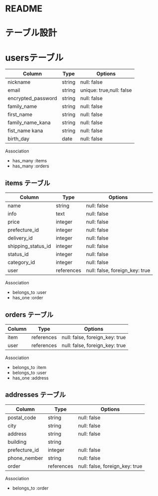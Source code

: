 # README

# テーブル設計  

# usersテーブル
| Column             | Type   | Options                   |
|-----------------   | ------ | ------------------------- |
| nickname           | string | null: false               |
| email              | string | unique: true,null: false  |
| encrypted_password | string | null: false               |
| family_name        | string | null: false               |
| first_name         | string | null: false               |
| family_name_kana   | string | null: false               |
| fist_name kana     | string | null: false               |
| birth_day          | date   | null: false               |

 Association

 - has_many :items
 - has_many :orders

 ## items テーブル
| Column             | Type       |  Options                       |
|------------------  | --------   | -------------------------------|                    
| name               | string     | null: false                    |
| info               | text       | null: false                    |
| price              | integer    | null: false                    |
| prefecture_id      | integer    | null: false                    |
| delivery_id        | integer    | null: false                    |
| shipping_status_id | integer    | null: false                    |
| status_id          | integer    | null: false                    |
| category_id        | integer    | null: false                    |
| user               | references | null: false, foreign_key: true |

Association
- belongs_to :user
- has_one :order

## orders テーブル
| Column        | Type       | Options                        |
|---------------| ---------- | -------------------------------|
| item          | references | null: false, foreign_key: true |
| user          | references | null: false, foreign_key: true |



Association

- belongs_to :item
- belongs_to :user
- has_one :address

## addresses テーブル

| Column           | Type        | Options                            |
|----------------- | ----------  | ---------------------------------- |
| postal_code      | string      | null: false                        |
| city             | string      | null: false                        |
| address          | string      | null: false                        |
| building         | string      |                        |
| prefecture_id    | integer     | null: false                        |
| phone_nember     | string      | null: false                        |
| order            | references  | null: false, foreign_key: true     |

Association

- belongs_to :order
